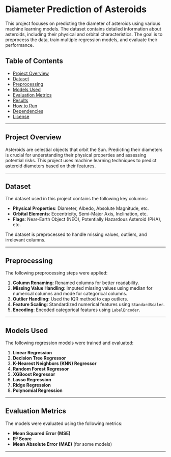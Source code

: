 # Diameter Prediction of Asteroids

This project focuses on predicting the diameter of asteroids using various machine learning models. The dataset contains detailed information about asteroids, including their physical and orbital characteristics. The goal is to preprocess the data, train multiple regression models, and evaluate their performance.

## Table of Contents
- [Project Overview](#project-overview)
- [Dataset](#dataset)
- [Preprocessing](#preprocessing)
- [Models Used](#models-used)
- [Evaluation Metrics](#evaluation-metrics)
- [Results](#results)
- [How to Run](#how-to-run)
- [Dependencies](#dependencies)
- [License](#license)

---

## Project Overview

Asteroids are celestial objects that orbit the Sun. Predicting their diameters is crucial for understanding their physical properties and assessing potential risks. This project uses machine learning techniques to predict asteroid diameters based on their features.

---

## Dataset

The dataset used in this project contains the following key columns:

- **Physical Properties**: Diameter, Albedo, Absolute Magnitude, etc.
- **Orbital Elements**: Eccentricity, Semi-Major Axis, Inclination, etc.
- **Flags**: Near-Earth Object (NEO), Potentially Hazardous Asteroid (PHA), etc.

The dataset is preprocessed to handle missing values, outliers, and irrelevant columns.

---

## Preprocessing

The following preprocessing steps were applied:
1. **Column Renaming**: Renamed columns for better readability.
2. **Missing Value Handling**: Imputed missing values using median for numerical columns and mode for categorical columns.
3. **Outlier Handling**: Used the IQR method to cap outliers.
4. **Feature Scaling**: Standardized numerical features using `StandardScaler`.
5. **Encoding**: Encoded categorical features using `LabelEncoder`.

---

## Models Used

The following regression models were trained and evaluated:
1. **Linear Regression**
2. **Decision Tree Regressor**
3. **K-Nearest Neighbors (KNN) Regressor**
4. **Random Forest Regressor**
5. **XGBoost Regressor**
6. **Lasso Regression**
7. **Ridge Regression**
8. **Polynomial Regression**

---

## Evaluation Metrics

The models were evaluated using the following metrics:
- **Mean Squared Error (MSE)**
- **R² Score**
- **Mean Absolute Error (MAE)** (for some models)

---
